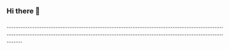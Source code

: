 ### Hi there 👋

.................................................................................................................................................................................................................................................................